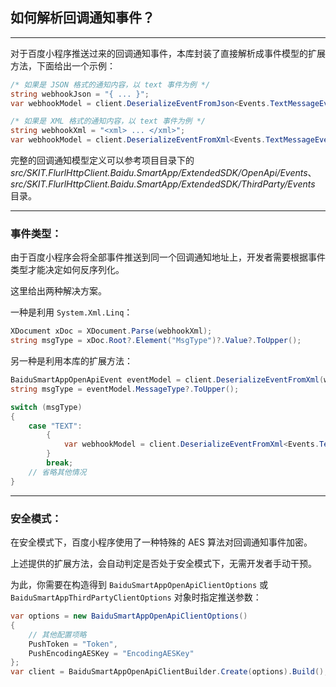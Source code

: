 ﻿## 如何解析回调通知事件？

---

对于百度小程序推送过来的回调通知事件，本库封装了直接解析成事件模型的扩展方法，下面给出一个示例：

```csharp
/* 如果是 JSON 格式的通知内容，以 text 事件为例 */
string webhookJson = "{ ... }";
var webhookModel = client.DeserializeEventFromJson<Events.TextMessageEvent>(webhookJson);

/* 如果是 XML 格式的通知内容，以 text 事件为例 */
string webhookXml = "<xml> ... </xml>";
var webhookModel = client.DeserializeEventFromXml<Events.TextMessageEvent>(webhookXml);
```

完整的回调通知模型定义可以参考项目目录下的 _src/SKIT.FlurlHttpClient.Baidu.SmartApp/ExtendedSDK/OpenApi/Events_、_src/SKIT.FlurlHttpClient.Baidu.SmartApp/ExtendedSDK/ThirdParty/Events_ 目录。

---

### 事件类型：

由于百度小程序会将全部事件推送到同一个回调通知地址上，开发者需要根据事件类型才能决定如何反序列化。

这里给出两种解决方案。

一种是利用 `System.Xml.Linq`：

```csharp
XDocument xDoc = XDocument.Parse(webhookXml);
string msgType = xDoc.Root?.Element("MsgType")?.Value?.ToUpper();
```

另一种是利用本库的扩展方法：

```csharp
BaiduSmartAppOpenApiEvent eventModel = client.DeserializeEventFromXml(webhookXml);
string msgType = eventModel.MessageType?.ToUpper();

switch (msgType)
{
    case "TEXT":
        {
            var webhookModel = client.DeserializeEventFromXml<Events.TextMessageEvent>(webhookXml);
        }
        break;
    // 省略其他情况
}
```

---

### 安全模式：

在安全模式下，百度小程序使用了一种特殊的 AES 算法对回调通知事件加密。

上述提供的扩展方法，会自动判定是否处于安全模式下，无需开发者手动干预。

为此，你需要在构造得到 `BaiduSmartAppOpenApiClientOptions` 或 `BaiduSmartAppThirdPartyClientOptions` 对象时指定推送参数：

```csharp
var options = new BaiduSmartAppOpenApiClientOptions()
{
    // 其他配置项略
    PushToken = "Token",
    PushEncodingAESKey = "EncodingAESKey"
};
var client = BaiduSmartAppOpenApiClientBuilder.Create(options).Build();
```
